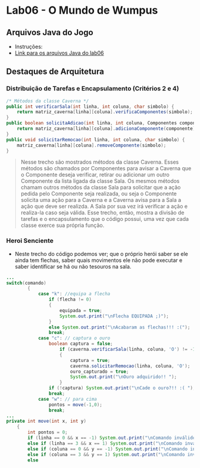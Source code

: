 # Lab06 - O Mundo de Wumpus
## Arquivos Java do Jogo
* Instruções:
* [Link para os arquivos Java do lab06](https://github.com/jovi2000/MC322-Dupla/tree/main/lab06/src/mc322/lab06)
## Destaques de Arquitetura
### Distribuição de Tarefas e Encapsulamento (Critérios 2 e 4)
~~~java
/* Métodos da classe Caverna */
public int verificarSala(int linha, int coluna, char simbolo) {
    return matriz_caverna[linha][coluna].verificaComponentes(simbolo);
}
public boolean solicitaAdicao(int linha, int coluna, Componentes componente) {
    return matriz_caverna[linha][coluna].adicionaComponente(componente);
}
public void solicitarRemocao(int linha, int coluna, char simbolo) {
    matriz_caverna[linha][coluna].removeComponente(simbolo);
}
~~~
> Nesse trecho são mostrados métodos da classe Caverna. Esses métodos são chamados por Componentes para avisar a Caverna que o Componente deseja verificar, retirar ou adicionar um outro Componente da lista ligada da classe Sala. Os mesmos métodos chamam outros métodos da classe Sala para solicitar que a ação pedida pelo Componente seja realizada, ou seja o Componente solicita uma ação para a Caverna e a Caverna avisa para a Sala a ação que deve ser realizda. A Sala por sua vez irá verificar a ação e realiza-la caso seja válida. Esse trecho, então, mostra a divisão de tarefas e o encapsulamento que o código possui, uma vez que cada classe exerce sua própria função.
### Heroi Senciente
* Neste trecho do código podemos ver; que o próprio herói saber se ele ainda tem flechas, saber quais movimentos ele não pode executar e saber identificar se há ou não tesouros na sala.
~~~java
...
switch(comando)
    	{
    		case "k": //equipa a flecha
    			if (flecha != 0)
    			{
    				equipada = true;
    				System.out.print("\nFlecha EQUIPADA ;)");
    			}
    			else System.out.print("\nAcabaram as flechas!!! :(");
    			break;
    		case "c": // captura o ouro
    			boolean captura = false;
    				if (caverna.verificarSala(linha, coluna, 'O') != -1)
    				{
    					captura = true;
    					caverna.solicitarRemocao(linha, coluna, 'O');
    					ouro_capturado = true;
						System.out.print("\nOuro adquirido!! ");
    				}
    			if (!captura) System.out.print("\nCade o ouro?!! :( ");
    			break;
    		case "w": // para cima
    			pontos = move(-1,0);
    			break;
...
private int move(int x, int y)
    {
    	int pontos = 0;
    	if (linha == 0 && x == -1) System.out.print("\nComando inválido");
    	else if (linha == 3 && x == 1) System.out.print("\nComando inválido");
    	else if (coluna == 0 && y == -1) System.out.print("\nComando inválido");
    	else if (coluna == 3 && y == 1) System.out.print("\nComando inválido");
		else
~~~
